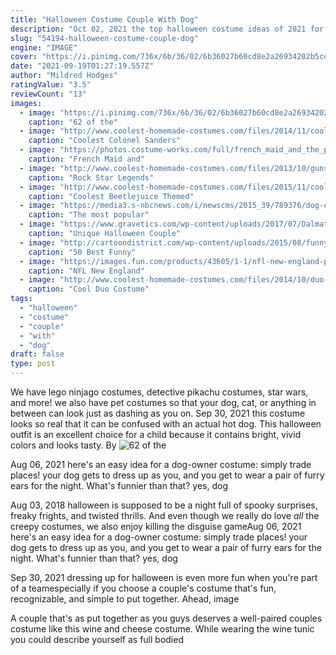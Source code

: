 ```yaml
---
title: "Halloween Costume Couple With Dog"
description: "Oct 02, 2021 the top halloween costume ideas of 2021 for men. Before we dive into the slew of halloween costumes for men, as the big day gets closer and those halloween party"
slug: "54194-halloween-costume-couple-dog"
engine: "IMAGE"
cover: "https://i.pinimg.com/736x/6b/36/02/6b36027b60cd8e2a26934202b5ced8e8--horse-costumes-animal-costumes.jpg"
date: "2021-09-19T01:27:19.557Z"
author: "Mildred Hodges"
ratingValue: "3.5"
reviewCount: "13"
images:
  - image: "https://i.pinimg.com/736x/6b/36/02/6b36027b60cd8e2a26934202b5ced8e8--horse-costumes-animal-costumes.jpg"
    caption: "62 of the"
  - image: "http://www.coolest-homemade-costumes.com/files/2014/11/coolest-colonel-sanders-and-bucket-of-fried-chicken-couples-costume-134671.JPG"
    caption: "Coolest Colonel Sanders"
  - image: "https://photos.costume-works.com/full/french_maid_and_the_pimp.jpg"
    caption: "French Maid and"
  - image: "http://www.coolest-homemade-costumes.com/files/2013/10/guns-n-roses-axl-and-slash-72793-e1382060912496.jpg"
    caption: "Rock Star Legends"
  - image: "http://www.coolest-homemade-costumes.com/files/2015/11/coolest-beetlejuice-themed-costume-for-a-better-half-148364-532x800.jpg"
    caption: "Coolest Beetlejuice Themed"
  - image: "https://media3.s-nbcnews.com/i/newscms/2015_39/789376/dog-costume-today-150922-tease_72c28a40bb8448a0b1d70c156c3bad0b.jpg"
    caption: "The most popular"
  - image: "https://www.gravetics.com/wp-content/uploads/2017/07/Dalmatian-Firefighter.jpg"
    caption: "Unique Halloween Couple"
  - image: "http://cartoondistrict.com/wp-content/uploads/2015/08/funny-halloween-costumes23-023.jpg"
    caption: "50 Best Funny"
  - image: "https://images.fun.com/products/43605/1-1/nfl-new-england-patriots-premium-pet-jersey.jpg"
    caption: "NFL New England"
  - image: "http://www.coolest-homemade-costumes.com/files/2014/10/duo-costume-a-gumball-machine-and-a-quarter-124843.jpg"
    caption: "Cool Duo Costume"
tags:
  - "halloween"
  - "costume"
  - "couple"
  - "with"
  - "dog"
draft: false
type: post
---
```


We have lego ninjago costumes, detective pikachu costumes, star wars, and more! we also have pet costumes so that your dog, cat, or anything in between can look just as dashing as you on. Sep 30, 2021 this costume looks so real that it can be confused with an actual hot dog. This halloween outfit is an excellent choice for a child because it contains bright, vivid colors and looks tasty. By
![62 of the](https://i.pinimg.com/736x/6b/36/02/6b36027b60cd8e2a26934202b5ced8e8--horse-costumes-animal-costumes.jpg "62 of the")

Aug 06, 2021 here&#39;s an easy idea for a dog-owner costume: simply trade places! your dog gets to dress up as you, and you get to wear a pair of furry ears for the night. What&#39;s funnier than that? yes, dog
<!--inArticleAds-->

<!--galleryOne-->

Aug 03, 2018 halloween is supposed to be a night full of spooky surprises, freaky frights, and twisted thrills. And even though we really do love *all* the creepy costumes, we also enjoy killing the disguise gameAug 06, 2021 here's an easy idea for a dog-owner costume: simply trade places! your dog gets to dress up as you, and you get to wear a pair of furry ears for the night. What's funnier than that? yes, dog
<!--inArticleAds-->

<!--galleryTwo-->

Sep 30, 2021 dressing up for halloween is even more fun when you're part of a teamespecially if you choose a couple's costume that's fun, recognizable, and simple to put together. Ahead, image
<!--galleryThree-->

A couple that's as put together as you guys deserves a well-paired couples costume like this wine and cheese costume. While wearing the wine tunic you could describe yourself as full bodied